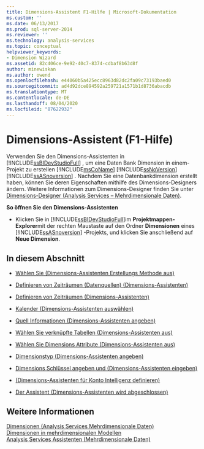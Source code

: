 ```yaml
---
title: Dimensions-Assistent F1-Hilfe | Microsoft-Dokumentation
ms.custom: ''
ms.date: 06/13/2017
ms.prod: sql-server-2014
ms.reviewer: ''
ms.technology: analysis-services
ms.topic: conceptual
helpviewer_keywords:
- Dimension Wizard
ms.assetid: 82c406ce-9e92-40c7-8374-cdbaf8b63d8f
author: minewiskan
ms.author: owend
ms.openlocfilehash: e44060b5a425ecc8963d82dc2fa09c73193baed0
ms.sourcegitcommit: ad4d92dce894592a259721a1571b1d8736abacdb
ms.translationtype: MT
ms.contentlocale: de-DE
ms.lasthandoff: 08/04/2020
ms.locfileid: "87622932"
---
```

# <a name="dimension-wizard-f1-help"></a>Dimensions-Assistent (F1-Hilfe)
  Verwenden Sie den Dimensions-Assistenten in [!INCLUDE[ssBIDevStudioFull](../includes/ssbidevstudiofull-md.md)] , um eine Daten Bank Dimension in einem-Projekt zu erstellen [!INCLUDE[msCoName](../includes/msconame-md.md)] [!INCLUDE[ssNoVersion](../includes/ssnoversion-md.md)] [!INCLUDE[ssASnoversion](../includes/ssasnoversion-md.md)] . Nachdem Sie eine Datenbankdimension erstellt haben, können Sie deren Eigenschaften mithilfe des Dimensions-Designers ändern. Weitere Informationen zum Dimensions-Designer finden Sie unter [Dimensions-Designer &#40;Analysis Services – Mehrdimensionale Daten&#41;](dimension-designer-analysis-services-multidimensional-data.md).  
  
 **So öffnen Sie den Dimensions-Assistenten**  
  
-   Klicken Sie in [!INCLUDE[ssBIDevStudioFull](../includes/ssbidevstudiofull-md.md)]im **Projektmappen-Explorer**mit der rechten Maustaste auf den Ordner **Dimensionen** eines [!INCLUDE[ssASnoversion](../includes/ssasnoversion-md.md)] -Projekts, und klicken Sie anschließend auf **Neue Dimension**.  
  
## <a name="in-this-section"></a>In diesem Abschnitt  
  
-   [Wählen Sie &#40;Dimensions-Assistenten Erstellungs Methode aus&#41;](select-creation-method-dimension-wizard.md)  
  
-   [Definieren von Zeiträumen &#40;Datenquellen&#41; &#40;Dimensions-Assistenten&#41;](define-time-periods-data-source-dimension-wizard.md)  
  
-   [Definieren von Zeiträumen &#40;Dimensions-Assistenten&#41;](define-time-periods-dimension-wizard.md)  
  
-   [Kalender &#40;Dimensions-Assistenten auswählen&#41;](select-calendars-dimension-wizard.md)  
  
-   [Quell Informationen &#40;Dimensions-Assistenten angeben&#41;](specify-source-information-dimension-wizard.md)  
  
-   [Wählen Sie verknüpfte Tabellen &#40;Dimensions-Assistenten aus&#41;](select-related-tables-dimension-wizard.md)  
  
-   [Wählen Sie Dimensions Attribute &#40;Dimensions-Assistenten aus&#41;](select-dimension-attributes-dimension-wizard.md)  
  
-   [Dimensionstyp &#40;Dimensions-Assistenten angeben&#41;](specify-dimension-type-dimension-wizard.md)  
  
-   [Dimensions Schlüssel angeben und &#40;Dimensions-Assistenten eingeben&#41;](specify-dimension-key-and-type-dimension-wizard.md)  
  
-   [&#40;Dimensions-Assistenten für Konto Intelligenz definieren&#41;](define-account-intelligence-dimension-wizard.md)  
  
-   [Der Assistent &#40;Dimensions-Assistenten wird abgeschlossen&#41;](completing-the-wizard-dimension-wizard.md)  
  
## <a name="see-also"></a>Weitere Informationen  
 [Dimensionen &#40;Analysis Services Mehrdimensionale Daten&#41;](multidimensional-models-olap-logical-dimension-objects/dimensions-analysis-services-multidimensional-data.md)   
 [Dimensionen in mehrdimensionalen Modellen](multidimensional-models/dimensions-in-multidimensional-models.md)   
 [Analysis Services Assistenten &#40;Mehrdimensionale Daten&#41;](analysis-services-wizards-multidimensional-data.md)  
  
  
